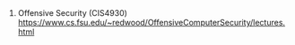 ##  
1. Offensive Security (CIS4930) https://www.cs.fsu.edu/~redwood/OffensiveComputerSecurity/lectures.html
